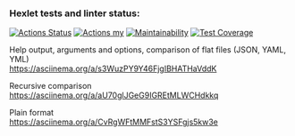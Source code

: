 ### Hexlet tests and linter status:

[![Actions Status](https://github.com/zitaker/python-project-50/workflows/hexlet-check/badge.svg)](https://github.com/zitaker/python-project-50/actions)
[![Actions my](https://github.com/zitaker/python-project-50/workflows/main/badge.svg)](https://github.com/zitaker/python-project-50/actions)
[![Maintainability](https://api.codeclimate.com/v1/badges/1871fbf00e66f9f7fca4/maintainability)](https://codeclimate.com/github/zitaker/python-project-50/maintainability)
[![Test Coverage](https://api.codeclimate.com/v1/badges/eb547455cfdf164b2ef8/test_coverage)](https://codeclimate.com/github/zitaker/python-project-50/test_coverage)

Help output, arguments and options, comparison of flat files (JSON, YAML, YML)  
https://asciinema.org/a/s3WuzPY9Y46FjgIBHATHaVddK  

Recursive comparison  
https://asciinema.org/a/aU70glJGeG9IGREtMLWCHdkkq  

Plain format  
https://asciinema.org/a/CvRgWFtMMFstS3YSFgjs5kw3e
